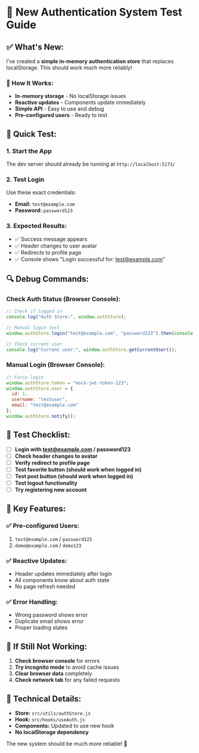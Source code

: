 # 🚀 New Authentication System Test Guide

## **✅ What's New:**

I've created a **simple in-memory authentication store** that replaces localStorage. This should work much more reliably!

### **🔧 How It Works:**
- **In-memory storage** - No localStorage issues
- **Reactive updates** - Components update immediately
- **Simple API** - Easy to use and debug
- **Pre-configured users** - Ready to test

## **🧪 Quick Test:**

### **1. Start the App**
The dev server should already be running at `http://localhost:5173/`

### **2. Test Login**
Use these exact credentials:
- **Email:** `test@example.com`
- **Password:** `password123`

### **3. Expected Results:**
- ✅ Success message appears
- ✅ Header changes to user avatar
- ✅ Redirects to profile page
- ✅ Console shows "Login successful for: test@example.com"

## **🔍 Debug Commands:**

### **Check Auth Status (Browser Console):**
```javascript
// Check if logged in
console.log("Auth Store:", window.authStore);

// Manual login test
window.authStore.login("test@example.com", "password123").then(console.log);

// Check current user
console.log("Current user:", window.authStore.getCurrentUser());
```

### **Manual Login (Browser Console):**
```javascript
// Force login
window.authStore.token = "mock-jwt-token-123";
window.authStore.user = {
  id: 1,
  username: "testuser",
  email: "test@example.com"
};
window.authStore.notify();
```

## **📝 Test Checklist:**

- [ ] **Login with test@example.com / password123**
- [ ] **Check header changes to avatar**
- [ ] **Verify redirect to profile page**
- [ ] **Test favorite button (should work when logged in)**
- [ ] **Test post button (should work when logged in)**
- [ ] **Test logout functionality**
- [ ] **Try registering new account**

## **🎯 Key Features:**

### **✅ Pre-configured Users:**
1. `test@example.com` / `password123`
2. `demo@example.com` / `demo123`

### **✅ Reactive Updates:**
- Header updates immediately after login
- All components know about auth state
- No page refresh needed

### **✅ Error Handling:**
- Wrong password shows error
- Duplicate email shows error
- Proper loading states

## **🚨 If Still Not Working:**

1. **Check browser console** for errors
2. **Try incognito mode** to avoid cache issues
3. **Clear browser data** completely
4. **Check network tab** for any failed requests

## **🔧 Technical Details:**

- **Store:** `src/utils/authStore.js`
- **Hook:** `src/hooks/useAuth.js`
- **Components:** Updated to use new hook
- **No localStorage dependency**

The new system should be much more reliable! 🎉
